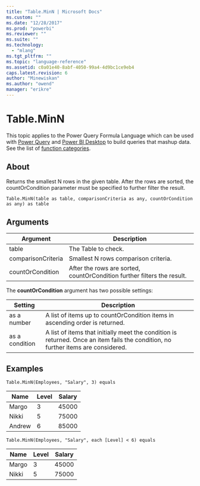 ```yaml
---
title: "Table.MinN | Microsoft Docs"
ms.custom: ""
ms.date: "12/28/2017"
ms.prod: "powerbi"
ms.reviewer: ""
ms.suite: ""
ms.technology: 
  - "mlang"
ms.tgt_pltfrm: ""
ms.topic: "language-reference"
ms.assetid: c0a01e40-8abf-4050-99a4-4d9bc1ce9eb4
caps.latest.revision: 6
author: "Minewiskan"
ms.author: "owend"
manager: "erikre"
---
```

# Table.MinN
This topic applies to the Power Query Formula Language which can be used with [Power Query](https://support.office.com/article/Introduction-to-Microsoft-Power-Query-for-Excel-6E92E2F4-2079-4E1F-BAD5-89F6269CD605) and [Power BI Desktop](http://go.microsoft.com/fwlink/p/?LinkId=618607) to build queries that mashup data. See the list of [function categories](https://msdn.microsoft.com/en-us/library/mt211003.aspx).  
  
## About  
Returns the smallest N rows in the given table. After the rows are sorted, the countOrCondition parameter must be specified to further filter the result.  
  
```  
Table.MinN(table as table, comparisonCriteria as any, countOrCondition as any) as table  
```  
  
## Arguments  
  
|Argument|Description|  
|------------|---------------|  
|table|The Table to check.|  
|comparisonCriteria|Smallest N rows comparison criteria.|  
|countOrCondition|After the rows are sorted, countOrCondition further filters the result.|  
  
The **countOrCondition** argument has two possible settings:  
  
|Setting|Description|  
|-----------|---------------|  
|as a number|A list of items up to countOrCondition items in ascending order is returned.|  
|as a condition|A list of items that initially meet the condition is returned. Once an item fails the condition, no further items are considered.|  
  
## Examples  
  
```  
Table.MinN(Employees, "Salary", 3) equals  
```  
  
|Name|Level|Salary|  
|--------|---------|----------|  
|Margo|3|45000|  
|Nikki|5|75000|  
|Andrew|6|85000|  
  
```  
Table.MinN(Employees, "Salary", each [Level] < 6) equals  
```  
  
|Name|Level|Salary|  
|--------|---------|----------|  
|Margo|3|45000|  
|Nikki|5|75000|  
  
